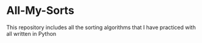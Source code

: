 # All-My-Sorts
This repository includes all the sorting algorithms that I have practiced with all written in Python
